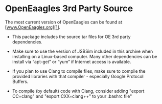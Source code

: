 
OpenEaagles 3rd Party Source
============================

The most current version of OpenEaagles can be found at [www.OpenEaagles.org][1].

* This package includes the source tar files for OE 3rd party dependencies.

* Make sure to use the version of JSBSim included in this archive when installing on a Linux-based computer. Many other dependencies can be install via “apt-get” or “yum” if Internet access is available.

* If you plan to use Clang to compile files, make sure to compile the provided libraries with that compiler - especially Google Protocol Buffers.

* To compile (by default) code with Clang, consider adding "export CC=clang" and "export CXX=clang++" to your .bashrc file"

[1]: http://www.OpenEaagles.org


